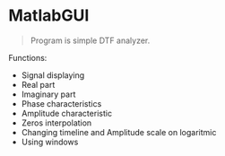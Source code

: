 # MatlabGUI

> Program is simple DTF analyzer. 

Functions:

- Signal displaying
- Real part
- Imaginary part
- Phase characteristics
- Amplitude characteristic
- Zeros interpolation
- Changing timeline and Amplitude scale on logaritmic
- Using windows 